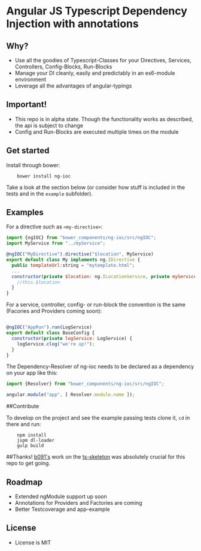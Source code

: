 # Angular JS Typescript Dependency Injection with annotations

## Why?

- Use all the goodies of Typescript-Classes for your Directives, Services, Controllers, Config-Blocks, Run-Blocks
- Manage your DI cleanly, easily and predictably in an es6-module environment
- Leverage all the advantages of angular-typings

## Important!

- This repo is in alpha state. Though the functionality works as described, the api is subject to change
- Config and Run-Blocks are executed multiple times on the module

## Get started

Install through bower:

        bower install ng-ioc

Take a look at the section below (or consider how stuff is included in the tests and in the ```example``` subfolder).

## Examples

For a directive such as ```<my-directive>```:

```js
import {ngIOC} from "bower_components/ng-ioc/src/ngIOC";
import MyService from "../myService";

@ngIOC("MyDirective").directive("$location", MyService)
export default class My implements ng.IDirective {
  public templateUrl:string = "mytemplate.html";
  ...
  constructor(private $location: ng.ILocationService, private myService: MyService) {
    //this.$location
  }
}
```
For a service, controller, config- or run-block the convention is the same (Facories and Providers coming soon):
```js

@ngIOC("AppRun").run(LogService)
export default class BaseConfig {
  constructor(private logService: LogService) {
    logService.clog("we're up!");
  }
}

```
The Dependency-Resolver of ng-ioc needs to be declared as a dependency on your app like this:
```js
import {Resolver} from "bower_components/ng-ioc/src/ngIOC";

angular.module("app", [ Resolver.module.name ]);  
```

##Contribute

To develop on the project and see the example passing tests clone it, ```cd``` in there and run:

        npm install
        jspm dl-loader
        gulp build

##Thanks!
[b091's](https://github.com/b091) work on the [ts-skeleton](https://github.com/b091/ts-skeleton) was absolutely crucial for this repo to get going.
## Roadmap

- Extended ngModule support up soon
- Annotations for Providers and Factories are coming
- Better Testcoverage and app-example

## License

- License is MIT

